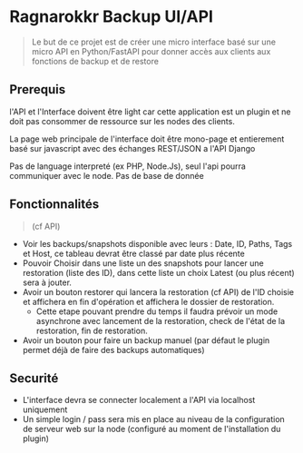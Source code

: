 # Ragnarokkr Backup UI/API

>Le but de ce projet est de créer une micro interface basé sur une micro API en Python/FastAPI pour donner accès aux clients aux fonctions de backup et de restore

## Prerequis

l'API et l'Interface doivent être light car cette application est un plugin et ne doit pas consommer de ressource sur les nodes des clients.

La page web principale de l'interface doit être mono-page et entierement basé sur javascript avec des échanges REST/JSON a l'API Django

Pas de language interpreté (ex PHP, Node.Js), seul l'api pourra communiquer avec le node.
Pas de base de donnée

## Fonctionnalités
>(cf API)
 - Voir les backups/snapshots disponible avec leurs : Date, ID, Paths, Tags et Host, ce tableau devrat être classé par date plus récente
 - Pouvoir Choisir dans une liste un des snapshots pour lancer une restoration (liste des ID), dans cette liste un choix Latest (ou plus récent) sera à jouter.
 - Avoir un bouton restorer qui lancera la restoration (cf API) de l'ID choisie et affichera en fin d'opération et affichera le dossier de restoration.
   - Cette etape pouvant prendre du temps il faudra prévoir un mode asynchrone avec lancement de la restoration, check de l'état de la restoration, fin de restoration.
 - Avoir un bouton pour faire un backup manuel (par défaut le plugin permet déjà de faire des backups automatiques)


## Securité
 - L'interface devra se connecter localement a l'API via localhost uniquement
 - Un simple login / pass sera mis en place au niveau de la configuration de serveur web sur la node (configuré au moment de l'installation du plugin)

